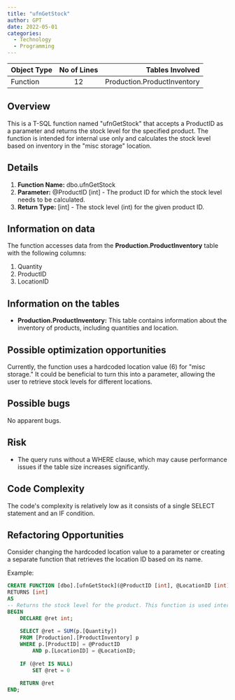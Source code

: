 ```yaml
---
title: "ufnGetStock"
author: GPT
date: 2022-05-01
categories:
  - Technology
  - Programming
---
```


| Object Type   |       No of Lines      |  Tables Involved |
|----------|:-------------:|------:|
| Function |  12 | Production.ProductInventory |

## Overview
This is a T-SQL function named "ufnGetStock" that accepts a ProductID as a parameter and returns the stock level for the specified product. The function is intended for internal use only and calculates the stock level based on inventory in the "misc storage" location.

## Details

1. **Function Name:** dbo.ufnGetStock
2. **Parameter:** @ProductID [int] - The product ID for which the stock level needs to be calculated.
3. **Return Type:** [int] - The stock level (int) for the given product ID.

## Information on data

The function accesses data from the **Production.ProductInventory** table with the following columns:

1. Quantity
2. ProductID
3. LocationID

## Information on the tables

- **Production.ProductInventory:** This table contains information about the inventory of products, including quantities and location.

## Possible optimization opportunities

Currently, the function uses a hardcoded location value (6) for "misc storage." It could be beneficial to turn this into a parameter, allowing the user to retrieve stock levels for different locations.

## Possible bugs

No apparent bugs.

## Risk

- The query runs without a WHERE clause, which may cause performance issues if the table size increases significantly.

## Code Complexity

The code's complexity is relatively low as it consists of a single SELECT statement and an IF condition.

## Refactoring Opportunities

Consider changing the hardcoded location value to a parameter or creating a separate function that retrieves the location ID based on its name.

Example:

```sql
CREATE FUNCTION [dbo].[ufnGetStock](@ProductID [int], @LocationID [int])
RETURNS [int] 
AS 
-- Returns the stock level for the product. This function is used internally only
BEGIN
    DECLARE @ret int;
    
    SELECT @ret = SUM(p.[Quantity]) 
    FROM [Production].[ProductInventory] p 
    WHERE p.[ProductID] = @ProductID 
        AND p.[LocationID] = @LocationID;
    
    IF (@ret IS NULL) 
        SET @ret = 0
    
    RETURN @ret
END;
```